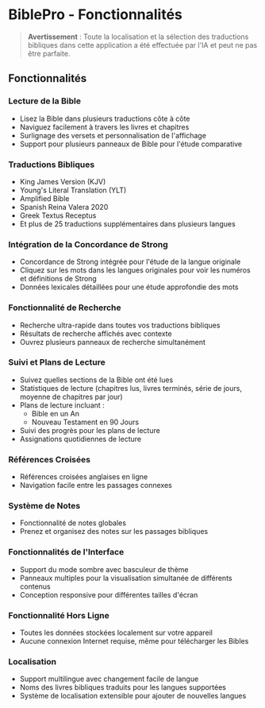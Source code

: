 # BiblePro - Fonctionnalités

> **Avertissement** : Toute la localisation et la sélection des traductions bibliques dans cette application a été effectuée par l'IA et peut ne pas être parfaite.

## Fonctionnalités

### Lecture de la Bible
- Lisez la Bible dans plusieurs traductions côte à côte
- Naviguez facilement à travers les livres et chapitres
- Surlignage des versets et personnalisation de l'affichage
- Support pour plusieurs panneaux de Bible pour l'étude comparative

### Traductions Bibliques
- King James Version (KJV)
- Young's Literal Translation (YLT)
- Amplified Bible
- Spanish Reina Valera 2020
- Greek Textus Receptus
- Et plus de 25 traductions supplémentaires dans plusieurs langues

### Intégration de la Concordance de Strong
- Concordance de Strong intégrée pour l'étude de la langue originale
- Cliquez sur les mots dans les langues originales pour voir les numéros et définitions de Strong
- Données lexicales détaillées pour une étude approfondie des mots

### Fonctionnalité de Recherche
- Recherche ultra-rapide dans toutes vos traductions bibliques
- Résultats de recherche affichés avec contexte
- Ouvrez plusieurs panneaux de recherche simultanément

### Suivi et Plans de Lecture
- Suivez quelles sections de la Bible ont été lues
- Statistiques de lecture (chapitres lus, livres terminés, série de jours, moyenne de chapitres par jour)
- Plans de lecture incluant :
  - Bible en un An
  - Nouveau Testament en 90 Jours
- Suivi des progrès pour les plans de lecture
- Assignations quotidiennes de lecture

### Références Croisées
- Références croisées anglaises en ligne
- Navigation facile entre les passages connexes

### Système de Notes
- Fonctionnalité de notes globales
- Prenez et organisez des notes sur les passages bibliques

### Fonctionnalités de l'Interface
- Support du mode sombre avec basculeur de thème
- Panneaux multiples pour la visualisation simultanée de différents contenus
- Conception responsive pour différentes tailles d'écran

### Fonctionnalité Hors Ligne
- Toutes les données stockées localement sur votre appareil
- Aucune connexion Internet requise, même pour télécharger les Bibles

### Localisation
- Support multilingue avec changement facile de langue
- Noms des livres bibliques traduits pour les langues supportées
- Système de localisation extensible pour ajouter de nouvelles langues